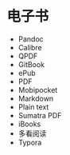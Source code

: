 # 电子书

- Pandoc
- Calibre
- QPDF
- GitBook
- ePub
- PDF
- Mobipocket
- Markdown
- Plain text
- Sumatra PDF
- iBooks
- 多看阅读
- Typora

